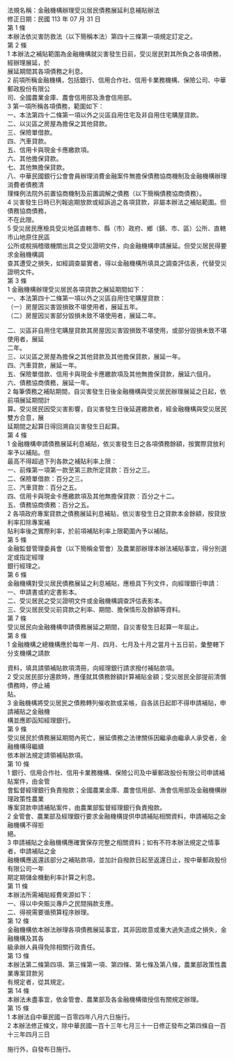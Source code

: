 法規名稱：金融機構辦理受災居民債務展延利息補貼辦法  
修正日期：民國 113 年 07 月 31 日  
第 1 條  
本辦法依災害防救法（以下簡稱本法）第四十三條第一項規定訂定之。  
第 2 條  
1 本辦法之補貼範圍為金融機構就災害發生日前，受災居民對其所負之各項債務，經辦理展延，於  
展延期間其各項債務之利息。  
2 前項所稱金融機構，包括銀行、信用合作社、信用卡業務機構、保險公司、中華郵政股份有限公  
司、全國農業金庫、農會信用部及漁會信用部。  
3 第一項所稱各項債務，範圍如下：  
一、本法第四十二條第一項以外之災區自用住宅及非自用住宅購屋貸款。  
二、以災區之房屋為擔保之其他貸款。  
三、保險單借款。  
四、汽車貸款。  
五、信用卡與現金卡應繳款項。  
六、其他擔保貸款。  
七、其他無擔保貸款。  
八、中華民國銀行公會會員辦理消費金融案件無擔保債務協商機制及金融機構辦理消費者債務清  
理條例法院外前置協商機制及前置調解之債務（以下簡稱債務協商債務）。  
4 災害發生日時已列報逾期放款或經訴追之各項貸款，非屬本辦法之補貼範圍。但債務協商債務，  
不在此限。  
5 受災居民應檢具受災地區直轄市、縣（市）政府、鄉（鎮、市、區）公所、直轄市山地原住民區  
公所或稅捐稽徵機關出具之受災證明文件，向金融機構申請展延。但受災居民得要求金融機構調  
查其遭受之損失，如經調查屬實者，得以金融機構所填具之調查評估表，代替受災證明文件。  
第 3 條  
1 金融機構辦理受災居民各項貸款之展延期間如下：  
一、本法第四十二條第一項以外之災區自用住宅購屋貸款：  
（一）房屋因災害毀損致不堪使用者，展延五年。  
（二）房屋因災害部分毀損未致不堪使用者，展延二年。  


二、災區非自用住宅購屋貸款其房屋因災害毀損致不堪使用，或部分毀損未致不堪使用者，展延  
二年。  
三、以災區之房屋為擔保之其他貸款及其他擔保貸款，展延一年。  
四、汽車貸款，展延一年。  
五、保險單借款、信用卡與現金卡應繳款項及其他無擔保貸款，展延六個月。  
六、債務協商債務，展延一年。  
2 每筆債務之補貼期間，自災害發生日後金融機構與受災居民辦理展延之日起，依前項展延期間計  
算。受災居民因受災害影響，自災害發生日後延遲繳款者，經金融機構與受災居民雙方合意，展  
延期間之起算日得回溯自災害發生日起算。  
第 4 條  
1 金融機構申請債務展延利息補貼，依災害發生日之各項債務餘額，按實際貸放利率予以補貼。但  
最高不得超過下列各款之補貼利率上限：  
一、前條第一項第一款至第三款所定貸款：百分之三。  
二、保險單借款：百分之三。  
三、汽車貸款：百分之五。  
四、信用卡與現金卡應繳款項及其他無擔保貸款：百分之十二。  
五、債務協商債務：百分之五。  
2 各項政府專案貸款之債務展延利息補貼，依災害發生日之貸款本金餘額，按貸放利率扣除專案補  
貼利率後之實際利率，於前項補貼利率上限範圍內予以補貼。  
第 5 條  
金融監督管理委員會（以下簡稱金管會）及農業部辦理本辦法補貼事宜，得分別選定或指定經理  
銀行經理之。  
第 6 條  
金融機構對受災居民債務展延之利息補貼，應檢具下列文件，向經理銀行申請：  
一、申請書或約定書影本。  
二、受災居民之受災證明文件或金融機構調查評估表影本。  
三、受災居民受災前貸款之利率、期間、擔保情形及餘額等資料。  
第 7 條  
受災居民向金融機構申請債務展延之期間，自災害發生日起算一年屆止。  
第 8 條  
1 金融機構之總機構應於每年一月、四月、七月及十月之當月十五日前，彙整轄下分支機構之請款  


資料，填具請領補貼款項清冊，向經理銀行請求撥付補貼款項。  
2 受災居民部分還款時，應僅就其債務餘額計算補貼金額；受災居民全部提前清償債務時，停止補  
貼。  
3 金融機構將受災居民之債務轉列催收款或呆帳，自各該日起即不得申請補貼，申請補貼之金融機  
構並應即函知經理銀行。  
第 9 條  
受災居民於債務展延期間內死亡，展延債務之法律關係因繼承由繼承人承受者，金融機構得繼續  
依本辦法規定請領補貼款項。  
第 10 條  
1 銀行、信用合作社、信用卡業務機構、保險公司及中華郵政股份有限公司申請補貼案件，由金管  
會監督經理銀行負責撥款；全國農業金庫、農會信用部、漁會信用部及金融機構辦理政策性農業  
專案貸款申請補貼案件，由農業部監督經理銀行負責撥款。  
2 金管會、農業部及經理銀行要求金融機構提供申請補貼相關資料，申請補貼之金融機構不得拒  
絕。  
3 申請補貼之金融機構應確實保存完整之相關資料；如有不符本辦法規定之情事者，申請補貼之金  
融機構應返還該部分之補貼款項，並加計自撥款日起至返還日止，按中華郵政股份有限公司一年  
期定期儲金機動利率計算之利息。  
第 11 條  
本辦法所需補貼經費來源如下：  
一、得以中央賑災專戶之民間捐款支應。  
二、得視需要循預算程序辦理。  
第 12 條  
金融機構依本辦法辦理各項債務展延事宜，其非因故意或重大過失造成之損失，金融機構及其各  
級承辦人員得免除相關行政責任。  
第 13 條  
本辦法第二條第四項、第三條第一項、第四條、第七條及第八條，農業部政策性農業專案貸款另  
有規定者，從其規定。  
第 14 條  
本辦法未盡事宜，依金管會、農業部及各金融機構徵授信有關規定辦理。  
第 15 條  
1 本辦法自中華民國一百零四年八月六日施行。  
2 本辦法修正條文，除中華民國一百十三年七月三十一日修正發布之第四條自一百十三年四月三日  


施行外，自發布日施行。  


